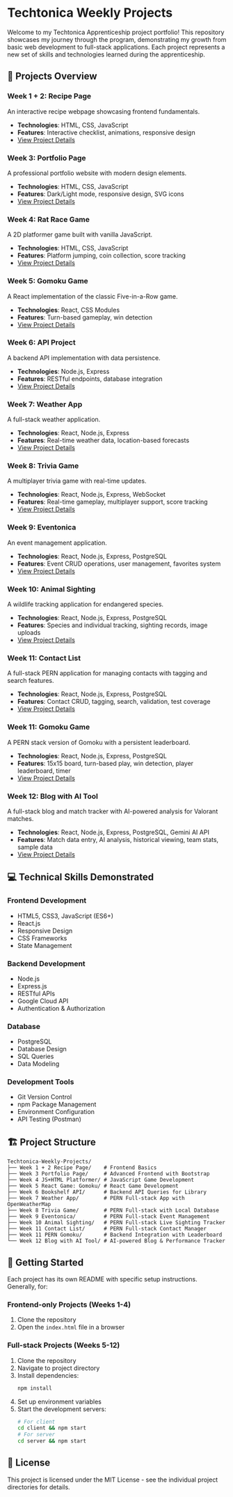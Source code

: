 # Techtonica Weekly Projects

Welcome to my Techtonica Apprenticeship project portfolio! This repository showcases my journey through the program, demonstrating my growth from basic web development to full-stack applications. Each project represents a new set of skills and technologies learned during the apprenticeship.

## 🚀 Projects Overview

### Week 1 + 2: Recipe Page
An interactive recipe webpage showcasing frontend fundamentals.
- **Technologies**: HTML, CSS, JavaScript
- **Features**: Interactive checklist, animations, responsive design
- [View Project Details](./Week%201%20%2B%202%20Recipe%20Page)

### Week 3: Portfolio Page
A professional portfolio website with modern design elements.
- **Technologies**: HTML, CSS, JavaScript
- **Features**: Dark/Light mode, responsive design, SVG icons
- [View Project Details](./Week%203%20Portfolio%20Page)

### Week 4: Rat Race Game
A 2D platformer game built with vanilla JavaScript.
- **Technologies**: HTML, CSS, JavaScript
- **Features**: Platform jumping, coin collection, score tracking
- [View Project Details](./Week%204%20JS%2BHTML%20Game)

### Week 5: Gomoku Game
A React implementation of the classic Five-in-a-Row game.
- **Technologies**: React, CSS Modules
- **Features**: Turn-based gameplay, win detection
- [View Project Details](./Week%205%20React%20Game)

### Week 6: API Project
A backend API implementation with data persistence.
- **Technologies**: Node.js, Express
- **Features**: RESTful endpoints, database integration
- [View Project Details](./Week%206%20API)

### Week 7: Weather App
A full-stack weather application.
- **Technologies**: React, Node.js, Express
- **Features**: Real-time weather data, location-based forecasts
- [View Project Details](./Week%207%20Weather%20App)

### Week 8: Trivia Game
A multiplayer trivia game with real-time updates.
- **Technologies**: React, Node.js, Express, WebSocket
- **Features**: Real-time gameplay, multiplayer support, score tracking
- [View Project Details](./Week%208%20Trivia%20Game)

### Week 9: Eventonica
An event management application.
- **Technologies**: React, Node.js, Express, PostgreSQL
- **Features**: Event CRUD operations, user management, favorites system
- [View Project Details](./Week%209%20Eventonica)

### Week 10: Animal Sighting
A wildlife tracking application for endangered species.
- **Technologies**: React, Node.js, Express, PostgreSQL
- **Features**: Species and individual tracking, sighting records, image uploads
- [View Project Details](./Week%2010%20Animal%20Sighting)

### Week 11: Contact List
A full-stack PERN application for managing contacts with tagging and search features.
- **Technologies**: React, Node.js, Express, PostgreSQL
- **Features**: Contact CRUD, tagging, search, validation, test coverage
- [View Project Details](./Week%2011%20Contact%20List)

### Week 11: Gomoku Game
A PERN stack version of Gomoku with a persistent leaderboard.
- **Technologies**: React, Node.js, Express, PostgreSQL
- **Features**: 15x15 board, turn-based play, win detection, player leaderboard, timer
- [View Project Details](./Week%2011%20PERN%20Game)

### Week 12: Blog with AI Tool
A full-stack blog and match tracker with AI-powered analysis for Valorant matches.
- **Technologies**: React, Node.js, Express, PostgreSQL, Gemini AI API
- **Features**: Match data entry, AI analysis, historical viewing, team stats, sample data
- [View Project Details](./Week%2012%20Blog%20with%20AI%20Tool)

## 💻 Technical Skills Demonstrated

### Frontend Development
- HTML5, CSS3, JavaScript (ES6+)
- React.js
- Responsive Design
- CSS Frameworks
- State Management

### Backend Development
- Node.js
- Express.js
- RESTful APIs
- Google Cloud API
- Authentication & Authorization

### Database
- PostgreSQL
- Database Design
- SQL Queries
- Data Modeling

### Development Tools
- Git Version Control
- npm Package Management
- Environment Configuration
- API Testing (Postman)

## 🏗️ Project Structure
```
Techtonica-Weekly-Projects/
├── Week 1 + 2 Recipe Page/    # Frontend Basics
├── Week 3 Portfolio Page/     # Advanced Frontend with Bootstrap
├── Week 4 JS+HTML Platformer/ # JavaScript Game Development
├── Week 5 React Game: Gomoku/ # React Game Development
├── Week 6 Bookshelf API/      # Backend API Queries for Library
├── Week 7 Weather App/        # PERN Full-stack App with OpenWeatherMap
├── Week 8 Trivia Game/        # PERN Full-stack with Local Database
├── Week 9 Eventonica/         # PERN Full-stack Event Management
├── Week 10 Animal Sighting/   # PERN Full-stack Live Sighting Tracker
├── Week 11 Contact List/      # PERN Full-stack Contact Manager
├── Week 11 PERN Gomoku/       # Backend Integration with Leaderboard
└── Week 12 Blog with AI Tool/ # AI-powered Blog & Performance Tracker
```

## 🚀 Getting Started
Each project has its own README with specific setup instructions. Generally, for:

### Frontend-only Projects (Weeks 1-4)
1. Clone the repository
2. Open the `index.html` file in a browser

### Full-stack Projects (Weeks 5-12)
1. Clone the repository
2. Navigate to project directory
3. Install dependencies:
   ```bash
   npm install
   ```
4. Set up environment variables
5. Start the development servers:
   ```bash
   # For client
   cd client && npm start
   # For server
   cd server && npm start
   ```

## 📝 License
This project is licensed under the MIT License - see the individual project directories for details. 
